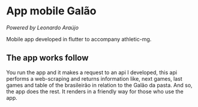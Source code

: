 # App mobile Galão

*Powered by Leonardo Araújo*

Mobile app developed in flutter to accompany athletic-mg.

## The app works follow

You run the app and it makes a request to an api I developed,
this api performs a web-scraping and returns information like, next games,
last games and table of the brasileirão in relation to the Galão da pasta.
And so, the app does the rest. It renders in a friendly way for those who use the app.
